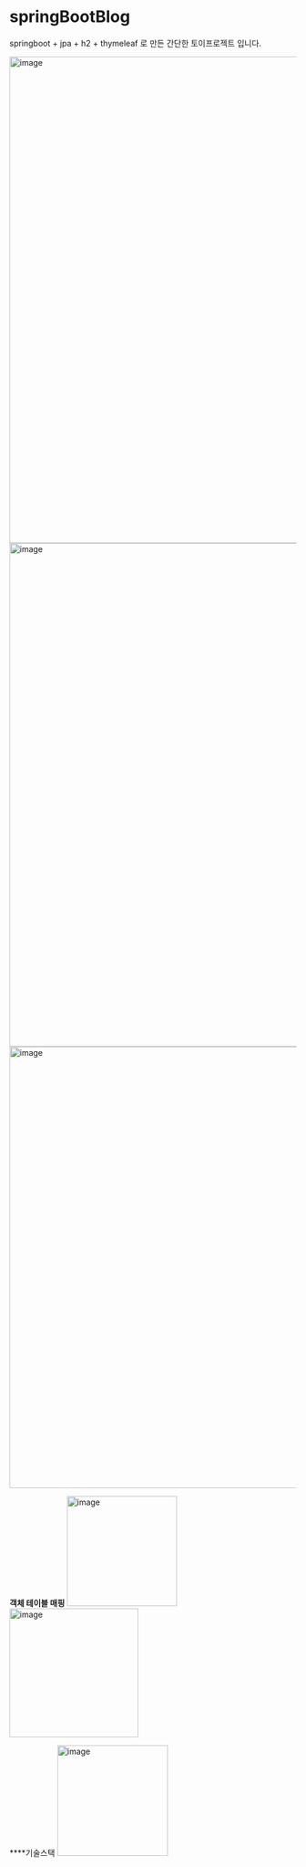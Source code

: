 # springBootBlog
springboot + jpa + h2 + thymeleaf 로 만든 간단한 토이프로젝트 입니다.

<img width="853" alt="image" src="https://user-images.githubusercontent.com/93498749/159592459-cbc5c2bc-8216-4961-9a8a-582e7767ad8a.png">
<img width="883" alt="image" src="https://user-images.githubusercontent.com/93498749/159592478-0747680b-9e3f-44c6-a84e-7745d4e94b07.png">
<img width="774" alt="image" src="https://user-images.githubusercontent.com/93498749/159592503-8ff54d00-37f6-427a-a2f2-9bf27e52c0a4.png">


**객체 테이블 매핑**
<img width="193" alt="image" src="https://user-images.githubusercontent.com/93498749/159592187-ae48cf0c-2c36-4175-9e7c-019a238251df.png">
<img width="226" alt="image" src="https://user-images.githubusercontent.com/93498749/159592194-21bc9410-12ca-412b-b38e-9579f79b280e.png">

****기술스택
<img width="194" alt="image" src="https://user-images.githubusercontent.com/93498749/159592245-8c7e4339-2696-4a6e-bacd-54e2fe3308c0.png">

